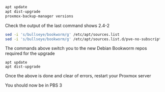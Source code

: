 ```bash
apt update
apt dist-upgrade
proxmox-backup-manager versions
```

Check the output of the last command shows 2.4-2

```bash
sed -i 's/bullseye/bookworm/g' /etc/apt/sources.list
sed -i 's/bullseye/bookworm/g' /etc/apt/sources.list.d/pve-no-subscription.list
```

The commands above switch you to the new Debian Bookworm repos required for the upgrade

```
apt update
apt dist-upgrade
```

Once the above is done and clear of errors, restart your Proxmox server

You should now be in PBS 3